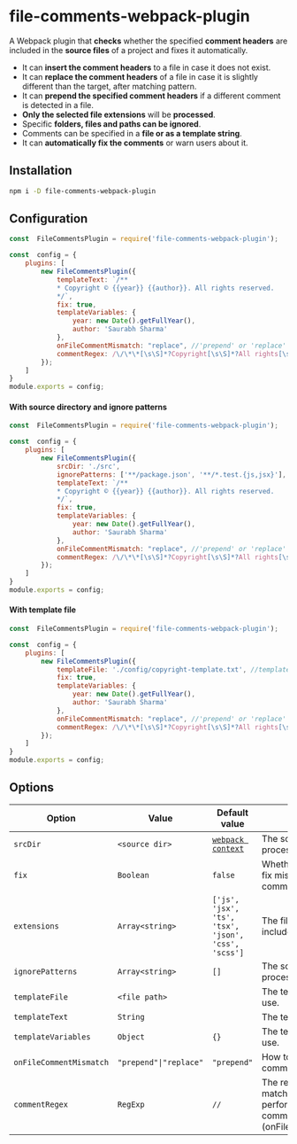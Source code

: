 # file-comments-webpack-plugin

A Webpack plugin that  **checks**  whether the specified **comment headers**  are included in the  **source files**  of a project and fixes it automatically.

- It can  **insert the comment headers**  to a file in case it does not exist.
- It can  **replace the comment headers**  of a file in case it is slightly different than the target, after matching pattern.
-  It can **prepend the specified comment headers** if a different comment is detected in a file.
-  **Only the selected file extensions**  will be  **processed**.
-  Specific  **folders, files and paths can be ignored**.
-  Comments can be specified in a **file or as a template string**.
- It can **automatically fix the comments** or warn users about it.

## Installation
```bash
npm i -D file-comments-webpack-plugin
```


## Configuration
```js
const  FileCommentsPlugin = require('file-comments-webpack-plugin');

const  config = {
	plugins: [
		new FileCommentsPlugin({
			templateText: `/**
			* Copyright © {{year}} {{author}}. All rights reserved.
			*/`,
			fix: true,
			templateVariables: {
				year: new Date().getFullYear(),
				author: 'Saurabh Sharma'
			},
			onFileCommentMismatch: "replace", //'prepend' or 'replace'
			commentRegex: /\/\*\*[\s\S]*?Copyright[\s\S]*?All rights[\s\S]*?\*\//
		});
	]
}
module.exports = config;
```

#### With source directory and ignore patterns
```js
const  FileCommentsPlugin = require('file-comments-webpack-plugin');

const  config = {
	plugins: [
		new FileCommentsPlugin({
			srcDir: './src',
			ignorePatterns: ['**/package.json', '**/*.test.{js,jsx}'],
			templateText: `/**
			* Copyright © {{year}} {{author}}. All rights reserved.
			*/`,
			fix: true,
			templateVariables: {
				year: new Date().getFullYear(),
				author: 'Saurabh Sharma'
			},
			onFileCommentMismatch: "replace", //'prepend' or 'replace'
			commentRegex: /\/\*\*[\s\S]*?Copyright[\s\S]*?All rights[\s\S]*?\*\//
		});
	]
}
module.exports = config;
```

#### With template file
```js
const  FileCommentsPlugin = require('file-comments-webpack-plugin');

const  config = {
	plugins: [
		new FileCommentsPlugin({
			templateFile: './config/copyright-template.txt', //templateFile has more precedence over templateText
			fix: true,
			templateVariables: {
				year: new Date().getFullYear(),
				author: 'Saurabh Sharma'
			},
			onFileCommentMismatch: "replace", //'prepend' or 'replace'
			commentRegex: /\/\*\*[\s\S]*?Copyright[\s\S]*?All rights[\s\S]*?\*\//
		});
	]
}
module.exports = config;
```


## Options

|Option|Value|Default value|Description
|--|--|--|--|
|`srcDir`|`<source dir>`|[`webpack context`](https://webpack.js.org/configuration/entry-context/#context)| The source directory to process files in.
|`fix`|`Boolean`|`false`| Whether to automatically fix missing or mismatched comments.
|`extensions`|`Array<string>`|`['js', 'jsx', 'ts', 'tsx', 'json', 'css', 'scss']`|   The file extensions to include.
|`ignorePatterns`|`Array<string>`|`[]`| The source directory to process files in.
|`templateFile`|`<file path>`| | The template file path to use.
|`templateText`|`String`| | The template text to use.
|`templateVariables`|`Object`| `{}` | The template variables to use.
|`onFileCommentMismatch`|`"prepend"\|"replace"`| `"prepend"` | How to handle mismatched comment.
|`commentRegex`|`RegExp`| `//` | The regular expression for matching comments to perform the action on comment mismatch (onFileCommentMismatch).
